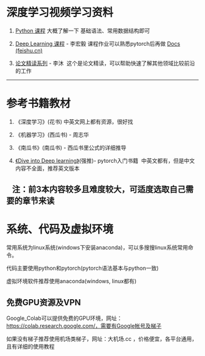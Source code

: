 # 深度学习视频学习资料

1. [Python 课程](https://www.bilibili.com/video/BV1wD4y1o7AS/) 大概了解一下 基础语法、常用数据结构即可

2. [Deep Learning 课程](https://www.bilibili.com/video/BV1J94y1f7u5/ ) - 李宏毅 课程作业可以熟悉pytorch后再做  [Docs (feishu.cn)](https://zxeupbuzh9y.feishu.cn/docx/ZDEsdpZtPosRWOxcBnkcF8Hknkd)

3. [论文精读系列](https://www.bilibili.com/video/BV1H44y1t75x/) - 李沐  这个是论文精读，可以帮助快速了解其他领域比较前沿的工作

---
# 参考书籍教材

1. 《深度学习》(花书) 中英文网上都有资源，很好找

2. 《机器学习》(西瓜书) - 周志华

3. 《南瓜书》(南瓜书) - 西瓜书里公式的详细推导

4. [《Dive into Deep learning》](https://d2l.ai/index.html)(强推)- pytorch入门书籍  中英文都有，但是中文内容不全面，推荐英文版本

   注：前3本内容较多且难度较大，可适度选取自己需要的章节来读
---
# 系统、代码及虚拟环境

常用系统为linux系统(windows下安装anaconda)，可以多搜搜linux系统常用命令。

代码主要使用python和pytorch(pytorch语法基本与python一致)

虚拟环境软件推荐使用anaconda(windows, linux都有)

  
  
  

## 免费GPU资源及VPN

  

Google_Colab可以提供免费的GPU环境，网址：https://colab.research.google.com/，需要有Google帐号及梯子

  

如果没有梯子推荐使用机场类梯子，网址：大机场.cc ，价格便宜，各平台通用，且有详细的使用教程
